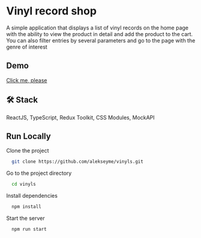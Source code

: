 # Vinyl record shop

A simple application that displays a list of vinyl records on the home page with the ability to view the product in detail and add the product to the cart.
You can also filter entries by several parameters and go to the page with the genre of interest

## Demo

[Click me, please](https://awesomeopensource.com/project/elangosundar/awesome-README-templates)

## 🛠 Stack

ReactJS, TypeScript, Redux Toolkit, CSS Modules, MockAPI

## Run Locally

Clone the project

```bash
  git clone https://github.com/alekseyme/vinyls.git
```

Go to the project directory

```bash
  cd vinyls
```

Install dependencies

```bash
  npm install
```

Start the server

```bash
  npm run start
```
